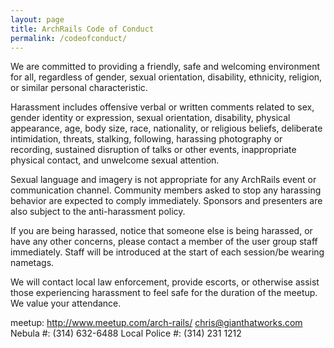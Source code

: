```yaml
---
layout: page
title: ArchRails Code of Conduct
permalink: /codeofconduct/
---
```


We are committed to providing a friendly, safe and welcoming environment for all, regardless of gender, sexual orientation, disability, ethnicity, religion, or similar personal characteristic.

Harassment includes offensive verbal or written comments related to sex, gender identity or expression, sexual orientation, disability, physical appearance, age, body size, race, nationality, or religious beliefs, deliberate intimidation, threats, stalking, following, harassing photography or recording, sustained disruption of talks or other events, inappropriate physical contact, and unwelcome sexual attention.

Sexual language and imagery is not appropriate for any ArchRails event or communication channel. Community members asked to stop any harassing behavior are expected to comply immediately. Sponsors and presenters are also subject to the anti-harassment policy.

If you are being harassed, notice that someone else is being harassed, or have any other concerns, please contact a member of the user group staff immediately. Staff will be introduced at the start of each session/be wearing nametags.

We will contact local law enforcement, provide escorts, or otherwise assist those experiencing harassment to feel safe for the duration of the meetup. We value your attendance.

meetup: http://www.meetup.com/arch-rails/
chris@gianthatworks.com
Nebula #: (314) 632-6488
Local Police #: (314) 231 1212
